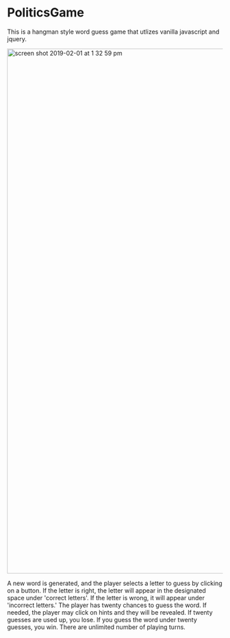 # PoliticsGame
This is a hangman style word guess game that utlizes vanilla javascript and jquery.

<img width="1223" alt="screen shot 2019-02-01 at 1 32 59 pm" src="https://user-images.githubusercontent.com/39039142/52142686-5b5e5680-2627-11e9-8c02-d492d248dd79.png">

A new word is generated, and the player selects a letter to guess by clicking on a button. If the letter is right, the letter will appear in the designated space under 'correct letters'. If the letter is wrong, it will appear under 'incorrect letters.' The player has twenty chances to guess the word. If needed, the player may click on hints and they will be revealed. If twenty guesses are used up, you lose. If you guess the word under twenty guesses, you win. There are unlimited number of playing turns.
